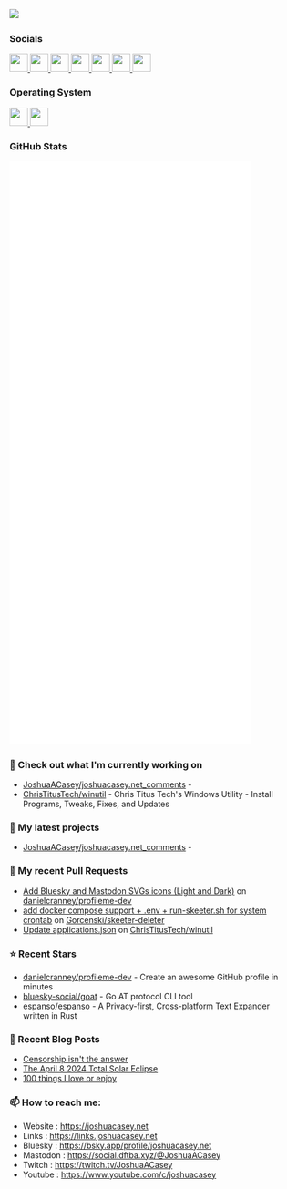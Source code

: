 

<a href="https://www.twitch.tv/JoshuaACasey" target="_blank" rel="noreferrer"><img
src="https://img.shields.io/twitch/status/JoshuaACasey?logo=twitchsx&style=for-the-badge&color=0891b2&labelColor=1c1917&label=TWITCH+STATUS" /></a>

### Socials
<p align="left">
<a href="https://joshuacasey.net/posts/index.xml" target="_blank" rel="noreferrer"> <picture> <source media="(prefers-color-scheme: dark)" srcset="https://raw.githubusercontent.com/danielcranney/readme-generator/main/public/icons/socials/rss-dark.svg" /> <source media="(prefers-color-scheme: light)" srcset="https://raw.githubusercontent.com/danielcranney/readme-generator/main/public/icons/socials/rss.svg" /> <img src="https://raw.githubusercontent.com/danielcranney/readme-generator/main/public/icons/socials/rss.svg" width="32" height="32" /> </picture> </a> 
<a href="https://www.github.com/JoshuaACasey" target="_blank" rel="noreferrer"> <picture> <source media="(prefers-color-scheme: dark)" srcset="https://raw.githubusercontent.com/danielcranney/readme-generator/main/public/icons/socials/github-dark.svg" /> <source media="(prefers-color-scheme: light)" srcset="https://raw.githubusercontent.com/danielcranney/readme-generator/main/public/icons/socials/github.svg" /> <img src="https://raw.githubusercontent.com/danielcranney/readme-generator/main/public/icons/socials/github.svg" width="32" height="32" /> </picture> </a>
<a href="https://www.linkedin.com/in/JoshuaACasey" target="_blank" rel="noreferrer"> <picture> <source media="(prefers-color-scheme: dark)" srcset="https://raw.githubusercontent.com/danielcranney/readme-generator/main/public/icons/socials/linkedin-dark.svg" /> <source media="(prefers-color-scheme: light)" srcset="https://raw.githubusercontent.com/danielcranney/readme-generator/main/public/icons/socials/linkedin.svg" /> <img src="https://raw.githubusercontent.com/danielcranney/readme-generator/main/public/icons/socials/linkedin.svg" width="32" height="32" /> </picture> </a>
<a href="https://bsky.app/profile/JoshuaACasey" target="_blank" rel="noreferrer"> <picture> <source media="(prefers-color-scheme: dark)" srcset="https://cdn.jsdelivr.net/gh/selfhst/icons/svg/bluesky-light.svg" /> <source media="(prefers-color-scheme: light)" srcset="https://cdn.jsdelivr.net/gh/selfhst/icons/svg/bluesky-dark.svg" /> <img src="https://cdn.jsdelivr.net/gh/selfhst/icons/svg/bluesky.svg" width="32" height="32" /> </picture> </a>
<a href="https://social.dftba.xyz/@JoshuaACasey" target="_blank" rel="noreferrer"> <picture> <source media="(prefers-color-scheme: dark)" srcset="https://cdn.jsdelivr.net/gh/selfhst/icons/svg/mastodon-light.svg" /> <source media="(prefers-color-scheme: light)" srcset="https://cdn.jsdelivr.net/gh/selfhst/icons/svg/mastodon-dark.svg" /> <img src="https://cdn.jsdelivr.net/gh/selfhst/icons/svg/mastodon.svg" width="32" height="32" /> </picture> </a>
<a href="https://www.twitch.tv/JoshuaACasey" target="_blank" rel="noreferrer"> <picture> <source media="(prefers-color-scheme: dark)" srcset="https://raw.githubusercontent.com/danielcranney/readme-generator/main/public/icons/socials/twitch-dark.svg" /> <source media="(prefers-color-scheme: light)" srcset="https://raw.githubusercontent.com/danielcranney/readme-generator/main/public/icons/socials/twitch.svg" /> <img src="https://raw.githubusercontent.com/danielcranney/readme-generator/main/public/icons/socials/twitch.svg" width="32" height="32" /> </picture> </a>
<a href="https://www.youtube.com/@JoshuaCasey" target="_blank" rel="noreferrer"> <picture> <source media="(prefers-color-scheme: dark)" srcset="https://raw.githubusercontent.com/danielcranney/readme-generator/main/public/icons/socials/youtube-dark.svg" /> <source media="(prefers-color-scheme: light)" srcset="https://raw.githubusercontent.com/danielcranney/readme-generator/main/public/icons/socials/youtube.svg" /> <img src="https://raw.githubusercontent.com/danielcranney/readme-generator/main/public/icons/socials/youtube.svg" width="32" height="32" /> </picture> </a>
</p>

### Operating System

<a href="https://winutil.christitus.com/userguide/microwin/" target="_blank" rel="noreferrer"> <picture> <source media="(prefers-color-scheme: dark)" srcset="https://cdn.jsdelivr.net/gh/selfhst/icons/svg/microsoft-windows-light.svg" /> <source media="(prefers-color-scheme: light)" srcset="https://cdn.jsdelivr.net/gh/selfhst/icons/svg/microsoft-windows-dark.svg" /> <img src="https://cdn.jsdelivr.net/gh/selfhst/icons/svg/microsoft-windows.svg" width="32" height="32" /> </picture> </a>
<a href="https://cachyos.org" target="_blank" rel="noreferrer"> <picture> <source media="(prefers-color-scheme: dark)" srcset="https://cdn.jsdelivr.net/gh/selfhst/icons/svg/cachyos-light.svg" /> <source media="(prefers-color-scheme: light)" srcset="https://cdn.jsdelivr.net/gh/selfhst/icons/svg/cachyos-dark.svg" /> <img src="https://cdn.jsdelivr.net/gh/selfhst/icons/svg/cachyos.svg" width="32" height="32" /> </picture> </a>

### GitHub Stats

<p align="left"><img src="/github-metrics.svg" alt="Metrics"></p>

### 👷 Check out what I'm currently working on

- [JoshuaACasey/joshuacasey.net_comments](https://github.com/JoshuaACasey/joshuacasey.net_comments) - 
- [ChrisTitusTech/winutil](https://github.com/ChrisTitusTech/winutil) - Chris Titus Tech&#39;s Windows Utility - Install Programs, Tweaks, Fixes, and Updates
### 🌱 My latest projects

- [JoshuaACasey/joshuacasey.net_comments](https://github.com/JoshuaACasey/joshuacasey.net_comments) - 
### 🔨 My recent Pull Requests

- [Add Bluesky and Mastodon SVGs icons (Light and Dark)](https://github.com/danielcranney/profileme-dev/pull/200) on [danielcranney/profileme-dev](https://github.com/danielcranney/profileme-dev)
- [add docker compose support &#43; .env &#43; run-skeeter.sh for system crontab](https://github.com/Gorcenski/skeeter-deleter/pull/12) on [Gorcenski/skeeter-deleter](https://github.com/Gorcenski/skeeter-deleter)
- [Update applications.json](https://github.com/ChrisTitusTech/winutil/pull/3405) on [ChrisTitusTech/winutil](https://github.com/ChrisTitusTech/winutil)
### ⭐ Recent Stars

- [danielcranney/profileme-dev](https://github.com/danielcranney/profileme-dev) - Create an awesome GitHub profile in minutes
- [bluesky-social/goat](https://github.com/bluesky-social/goat) - Go AT protocol CLI tool
- [espanso/espanso](https://github.com/espanso/espanso) - A Privacy-first, Cross-platform Text Expander written in Rust
### 📰 Recent Blog Posts

- [Censorship isn&#39;t the answer](https://joshuacasey.net/posts/2025/july/censorship-isnt-the-answer/)
- [The April 8 2024 Total Solar Eclipse](https://joshuacasey.net/posts/2024/april/the-april-8-2024-total-solar-eclipse/)
- [100 things I love or enjoy](https://joshuacasey.net/posts/2023/june/100-things-i-love-or-enjoy/)
### 📫 How to reach me:
  - Website   : <https://joshuacasey.net>
  - Links     : <https://links.joshuacasey.net>
  - Bluesky   : <https://bsky.app/profile/joshuacasey.net>
  - Mastodon  : <https://social.dftba.xyz/@JoshuaACasey>
  - Twitch    : <https://twitch.tv/JoshuaACasey>
  - Youtube   : <https://www.youtube.com/c/joshuacasey>

